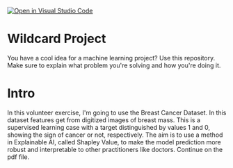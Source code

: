[![Open in Visual Studio Code](https://classroom.github.com/assets/open-in-vscode-718a45dd9cf7e7f842a935f5ebbe5719a5e09af4491e668f4dbf3b35d5cca122.svg)](https://classroom.github.com/online_ide?assignment_repo_id=12950549&assignment_repo_type=AssignmentRepo)
# Wildcard Project

You have a cool idea for a machine learning project? Use this repository. Make
sure to explain what problem you're solving and how you're doing it.

# Intro
In this volunteer exercise, I'm going to use the Breast Cancer Dataset. In this dataset features get from digitized images of breast mass. This is a supervised learning case with a target distinguished by values 1 and 0, showing the sign of cancer or not, respectively. The aim is to use a method in Explainable AI, called Shapley Value, to make the model prediction more robust and interpretable to other practitioners like doctors. Continue on the pdf file.
